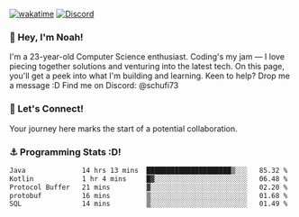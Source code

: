 [![wakatime](https://wakatime.com/badge/user/018b5c7c-fde2-4105-aa96-f5c758abb0a2.svg)](https://wakatime.com/@018b5c7c-fde2-4105-aa96-f5c758abb0a2)
[![Discord](https://img.shields.io/badge/Discord-5865F2?style=flat&logo=discord&logoColor=white)](https://discord.gg/eAW8AGXaGu)



### 👋 Hey, I'm Noah!
I'm a 23-year-old Computer Science enthusiast. Coding's my jam — I love piecing together solutions and venturing into the latest tech. On this page, you'll get a peek into what I'm building and learning. Keen to help? Drop me a message :D 
Find me on Discord: @schufi73

### 🤝 Let's Connect!
Your journey here marks the start of a potential collaboration.

### ⚓ Programming Stats :D!
<!--START_SECTION:waka-->

```txt
Java              14 hrs 13 mins  █████████████████████▒░░░   85.32 %
Kotlin            1 hr 4 mins     █▓░░░░░░░░░░░░░░░░░░░░░░░   06.48 %
Protocol Buffer   21 mins         ▓░░░░░░░░░░░░░░░░░░░░░░░░   02.20 %
protobuf          16 mins         ▒░░░░░░░░░░░░░░░░░░░░░░░░   01.68 %
SQL               14 mins         ▒░░░░░░░░░░░░░░░░░░░░░░░░   01.49 %
```

<!--END_SECTION:waka-->
